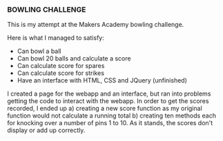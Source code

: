 ### BOWLING CHALLENGE

This is my attempt at the Makers Academy bowling challenge.

Here is what I managed to satisfy:

- Can bowl a ball
- Can bowl 20 balls and calculate a score
- Can calculate score for spares
- Can calculate score for strikes
- Have an interface with HTML, CSS and JQuery (unfinished)

I created a page for the webapp and an interface, but ran into problems getting the code to interact with the webapp. In order to get the scores recorded, I ended up a) creating a new score function as my original function would not calculate a running total b) creating ten methods each for knocking over a number of pins 1 to 10. As it stands, the scores don't display or add up correctly.
